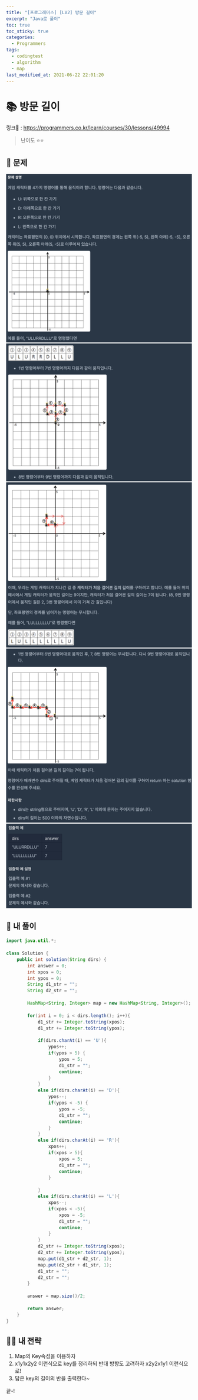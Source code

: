 ```yaml
---
title: "[프로그래머스] [LV2] 방문 길이"
excerpt: "Java로 풀이"
toc: true
toc_sticky: true
categories:
  - Programmers
tags:
  - codingtest
  - algorithm
  - map
last_modified_at: 2021-06-22 22:01:20
---
```


# 📚 방문 길이
  
링크📎 : <https://programmers.co.kr/learn/courses/30/lessons/49994>  
  
>난이도 ⭐️⭐️
  
## 📖 문제    
  
![이미지](/assets/images/Programmers/Lv2/prob35/35-1.png)
![이미지](/assets/images/Programmers/Lv2/prob35/35-2.png)
![이미지](/assets/images/Programmers/Lv2/prob35/35-3.png)
![이미지](/assets/images/Programmers/Lv2/prob35/35-4.png)
![이미지](/assets/images/Programmers/Lv2/prob35/35-5.png)

## 📝 내 풀이  
    
```java  
import java.util.*;

class Solution {
    public int solution(String dirs) {
        int answer = 0;
        int xpos = 0;
        int ypos = 0;
        String d1_str = "";
        String d2_str = "";
        
        HashMap<String, Integer> map = new HashMap<String, Integer>();
        
        for(int i = 0; i < dirs.length(); i++){
            d1_str += Integer.toString(xpos);
            d1_str += Integer.toString(ypos);
            
            if(dirs.charAt(i) == 'U'){
                ypos++;
                if(ypos > 5) {
                    ypos = 5;
                    d1_str = "";
                    continue;
                }
            }
            else if(dirs.charAt(i) == 'D'){     
                ypos--;
                if(ypos < -5) {
                    ypos = -5;
                    d1_str = "";
                    continue;
                }
            }
            else if(dirs.charAt(i) == 'R'){
                xpos++;
                if(xpos > 5){
                    xpos = 5;
                    d1_str = "";
                    continue;
                }
                
            }
            else if(dirs.charAt(i) == 'L'){
                xpos--;
                if(xpos < -5){
                    xpos = -5;
                    d1_str = "";
                    continue;
                }
            }
            d2_str += Integer.toString(xpos);
            d2_str += Integer.toString(ypos);
            map.put(d1_str + d2_str, 1);
            map.put(d2_str + d1_str, 1);
            d1_str = "";
            d2_str = "";
        } 
        
        answer = map.size()/2;
        
        return answer; 
    }
}
``` 
   
## 👊🏻 내 전략
  
1. Map의 Key속성을 이용하자
2. x1y1x2y2 이런식으로 key를 정리하되 반대 방향도 고려하자
   x2y2x1y1 이런식으로!
3. 답은 key의 길이의 반을 출력한다~
   
  
끝-!
